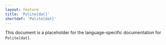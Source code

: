 ```yaml
---
layout: feature
title: 'Polite[dat]'
shortdef: 'Polite[dat]'
---
```


This document is a placeholder for the language-specific documentation
for `Polite[dat]`.
